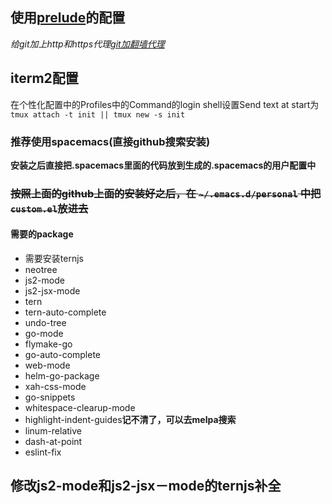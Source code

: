 ## 使用[prelude](https://github.com/bbatsov/prelude)的配置
*给git加上http和https代理[git加翻墙代理](https://segmentfault.com/q/1010000000118837)*

## iterm2配置
在个性化配置中的Profiles中的Command的login shell设置Send text at start为`tmux attach -t init || tmux new -s init`

### 推荐使用spacemacs(直接github搜索安装)
**安装之后直接把.spacemacs里面的代码放到生成的.spacemacs的用户配置中**

### ~~按照上面的github上面的安装好之后，在 ```~/.emacs.d/personal``` 中把```custom.el```放进去~~

#### 需要的package
* 需要安装ternjs
* neotree
* js2-mode
* js2-jsx-mode
* tern
* tern-auto-complete
* undo-tree
* go-mode
* flymake-go
* go-auto-complete
* web-mode
* helm-go-package
* xah-css-mode
* go-snippets
* whitespace-clearup-mode
* highlight-indent-guides**记不清了，可以去melpa搜索**
* linum-relative
* dash-at-point
* eslint-fix

## 修改js2-mode和js2-jsx－mode的ternjs补全
